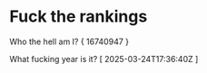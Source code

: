# Fuck the rankings

Who the hell am I?
{ 16740947 }

What fucking year is it?
[ 2025-03-24T17:36:40Z ]
